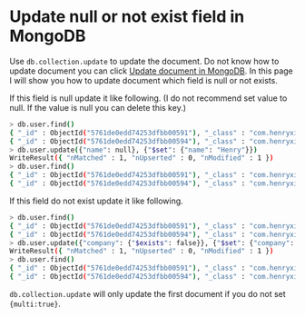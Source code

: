 # Update null or not exist field in MongoDB
Use `db.collection.update` to update the document. Do not know how to update document you can click [Update document in MongoDB](http://www.henryxi.com/update-document-in-mongodb).
In this page I will show you how to update document which field is null or not exists.

If this field is null update it like following. (I do not recommend set value to null. If the value is null you
can delete this key.)
```bash
> db.user.find()
{ "_id" : ObjectId("5761de0edd74253dfbb00591"), "_class" : "com.henryxi.mongo.template.User", "name" : null, "age" : 27 }
{ "_id" : ObjectId("5761de0edd74253dfbb00594"), "_class" : "com.henryxi.mongo.template.User", "name" : "new Charles", "age" : 32, "address" : { "country" : "China", "city" : "Beijing" } }
> db.user.update({"name": null}, {"$set": {"name": "Henry"}})
WriteResult({ "nMatched" : 1, "nUpserted" : 0, "nModified" : 1 })
> db.user.find()
{ "_id" : ObjectId("5761de0edd74253dfbb00591"), "_class" : "com.henryxi.mongo.template.User", "name" : "Henry", "age" : 27 }
{ "_id" : ObjectId("5761de0edd74253dfbb00594"), "_class" : "com.henryxi.mongo.template.User", "name" : "new Charles", "age" : 32, "address" : { "country" : "China", "city" : "Beijing" } }
```
If this field do not exist update it like following.
```bash
> db.user.find()
{ "_id" : ObjectId("5761de0edd74253dfbb00591"), "_class" : "com.henryxi.mongo.template.User", "name" : "Henry", "age" : 27 }
{ "_id" : ObjectId("5761de0edd74253dfbb00594"), "_class" : "com.henryxi.mongo.template.User", "name" : "new Charles", "age" : 32, "address" : { "country" : "China", "city" : "Beijing" } }
> db.user.update({"company": {"$exists": false}}, {"$set": {"company": "The company"}})
WriteResult({ "nMatched" : 1, "nUpserted" : 0, "nModified" : 1 })
> db.user.find()
{ "_id" : ObjectId("5761de0edd74253dfbb00591"), "_class" : "com.henryxi.mongo.template.User", "name" : "Henry", "age" : 27, "company" : "The company" }
{ "_id" : ObjectId("5761de0edd74253dfbb00594"), "_class" : "com.henryxi.mongo.template.User", "name" : "new Charles", "age" : 32, "address" : { "country" : "China", "city" : "Beijing" } }
```
`db.collection.update` will only update the first document if you do not set `{multi:true}`.
